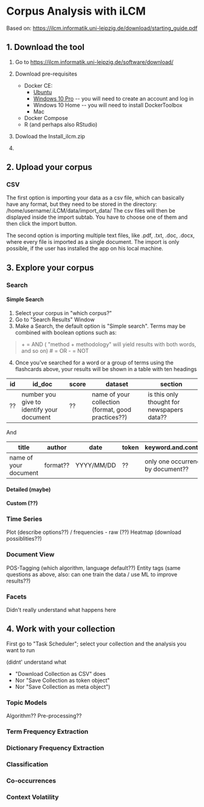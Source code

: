 # Corpus Analysis with iLCM

Based on: https://ilcm.informatik.uni-leipzig.de/download/starting_guide.pdf


## 1.  Download the tool

1. Go to https://ilcm.informatik.uni-leipzig.de/software/download/
2. Download pre-requisites
	+ Docker CE:
		+ [Ubuntu](https://docs.docker.com/install/linux/docker-ce/ubuntu/#install-using-the-repository)
		+ [Windows 10 Pro](https://store.docker.com/editions/community/docker-ce-desktop-windows) -- you will need to create an account and log in
		+ Windows 10 Home -- you will need to install DockerToolbox
		+ Mac
	+ Docker Compose
	+ R (and perhaps also RStudio)
	
3. Dowload the Install_ilcm.zip 
4. 


## 2. Upload your corpus


### CSV
The first option is importing your data as a csv file, which can basically have any format, but they need to be stored in the directory: /home/username/.iLCM/data/import_data/
The csv files will then be displayed inside the import subtab. You have to choose one of them and then click the import button.


The second option is importing multiple text files, like .pdf, .txt, .doc, .docx, where every file is imported as a single document. The import is only possible, if the user has installed the app on his local machine. 


## 3. Explore your corpus

### Search

#### Simple Search

1. Select your corpus in "which corpus?"
2. Go to "Search Results" Window
3. Make a Search, the default option is "Simple search". Terms may be combined with boolean options such as: 
>\+ = AND ( "method + methodology" will yield results with both words, and so on)
\# = OR
\- = NOT
4. Once you've searched for a word or a group of terms using the flashcards above, your results will be shown in a table with ten headings

id | id_doc | score | dataset | section | 
-- | --| -- | -- | -- | 
?? | number you give to identify your document | ?? | name of your collection (format, good practices??) | is this only thought for newspapers data??



And




title | author | date  | token| keyword.and.context
-- | --  | -- | -- | -- |
name of your document | format?? | YYYY/MM/DD | ?? | only one occurrence by document??

#### Detailed (maybe)

#### Custom (??) 


### Time Series

Plot (describe options??)  / frequencies - raw (??)
Heatmap (download possiblities??)

### Document View

POS-Tagging (which algorithm, language default??)
Entity tags (same questions as above, also: can one train the data / use ML to improve results??)


### Facets

Didn't really understand what happens here

## 4. Work with your collection

First go to "Task Scheduler"; select your collection and the analysis you want to run

(didnt' understand what 
+ "Download Collection as CSV" does
+ Nor "Save Collection as token object"
+ Nor "Save Collection as meta object") 

### Topic Models

Algorithm??
Pre-processing??

### Term Frequency Extraction

### Dictionary Frequency Extraction

### Classification

### Co-occurrences

### Context Volatility

<!--stackedit_data:
eyJoaXN0b3J5IjpbLTg5OTY1MDYxMiwxMjE2NTk5NDE0LC0xOT
Q5NTQxODQzLDc3ODc0MDczNywtMTgyNzk2NDEsLTExNTAzNzgy
NTUsLTQ5MzUzODAxNywtMjA2MzM0OTQ3NiwxMjY0NDk3NzEwLD
ExMDE2NTkzOTQsNzYwNjkyNjU5XX0=
-->